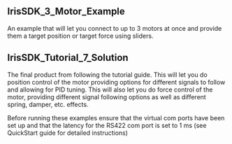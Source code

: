 ## IrisSDK_3_Motor_Example

An example that will let you connect to up to 3 motors at once and provide them a target position or target force using sliders.

## IrisSDK_Tutorial_7_Solution

The final product from following the tutorial guide.
This will let you do position control of the motor providing options for different signals to follow and allowing for PID tuning.
This will also let you do force control of the motor, providing different signal following options as well as different spring, damper, etc. effects.



Before running these examples ensure that the virtual com ports have been set up and that the latency for the RS422 com port is set to 1 ms (see QuickStart guide for detailed instructions)

